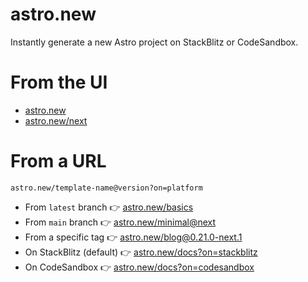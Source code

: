 # astro.new

Instantly generate a new Astro project on StackBlitz or CodeSandbox.

# From the UI

- [astro.new](https://astro.new)
- [astro.new/next](https://astro.new/next)

# From a URL

`astro.new/template-name@version?on=platform`

- From `latest` branch 👉 [astro.new/basics](https://astro.new/basics)
- From `main` branch 👉 [astro.new/minimal@next](https://astro.new/minimal@next)
- From a specific tag 👉 [astro.new/blog@0.21.0-next.1](https://astro.new/blog@0.21.0-next.1)
- On StackBlitz (default) 👉 [astro.new/docs?on=stackblitz](https://astro.new/docs?on=stackblitz)
- On CodeSandbox 👉 [astro.new/docs?on=codesandbox](https://astro.new/docs?on=codesandbox)
